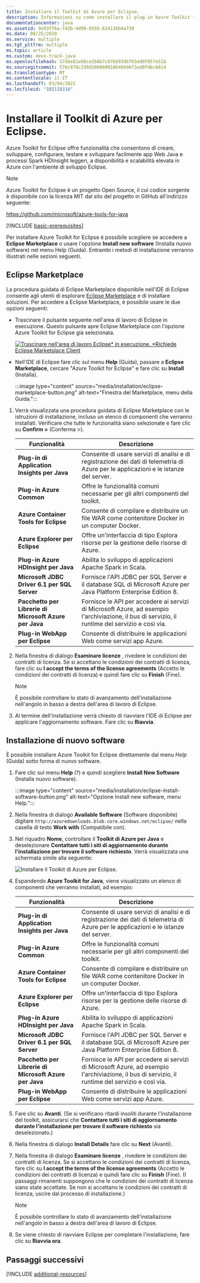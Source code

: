 ```yaml
---
title: Installare il Toolkit di Azure per Eclipse.
description: Informazioni su come installare il plug-in Azure Toolkit for Eclipse per creare e distribuire applicazioni cloud in Azure.
documentationcenter: java
ms.assetid: 9e93ff6a-f42b-4d99-b55b-624136b4a730
ms.date: 08/25/2020
ms.service: multiple
ms.tgt_pltfrm: multiple
ms.topic: article
ms.custom: devx-track-java
ms.openlocfilehash: 57dbe81eb0ce2b8b7c8766934b765dd0f057e51b
ms.sourcegitcommit: 576c878c338d286060010646b96f3ad0fdbcb814
ms.translationtype: MT
ms.contentlocale: it-IT
ms.lasthandoff: 03/04/2021
ms.locfileid: "102118316"
---
```

# <a name="installing-the-azure-toolkit-for-eclipse"></a>Installare il Toolkit di Azure per Eclipse.

Azure Toolkit for Eclipse offre funzionalità che consentono di creare, sviluppare, configurare, testare e sviluppare facilmente app Web Java e processi Spark HDInsight leggeri, a disponibilità e scalabilità elevata in Azure con l'ambiente di sviluppo Eclipse.

> [!NOTE] 
> 
> Azure Toolkit for Eclipse è un progetto Open Source, il cui codice sorgente è disponibile con la licenza MIT dal sito del progetto in GitHub all'indirizzo seguente: 
> 
> <https://github.com/microsoft/azure-tools-for-java> 
> 

[!INCLUDE [basic-prerequisites](includes/basic-prerequisites.md)]

Per installare Azure Toolkit for Eclipse è possibile scegliere se accedere a **Eclipse Marketplace** o usare l'opzione **Install new software** (Installa nuovo software) nel menu Help (Guida). Entrambi i metodi di installazione verranno illustrati nelle sezioni seguenti.

## <a name="eclipse-marketplace"></a>Eclipse Marketplace

La procedura guidata di Eclipse Marketplace disponibile nell'IDE di Eclipse consente agli utenti di esplorare [Eclipse Marketplace](https://marketplace.eclipse.org/) e di installare soluzioni. Per accedere a Eclipse Marketplace, è possibile usare le due opzioni seguenti:

   * Trascinare il pulsante seguente nell'area di lavoro di Eclipse in esecuzione. Questo pulsante apre Eclipse Marketplace con l'opzione Azure Toolkit for Eclipse già selezionata.

      [![Trascinare nell'area di lavoro Eclipse* in esecuzione. *Richiede Eclipse Marketplace Client](https://marketplace.eclipse.org/sites/all/themes/solstice/public/images/marketplace/btn-install.png)](http://marketplace.eclipse.org/marketplace-client-intro?mpc_install=1919278 "Trascinare nell'area di lavoro Eclipse* in esecuzione. *Richiede Eclipse Marketplace Client")

   * Nell'IDE di Eclipse fare clic sul menu **Help** (Guida), passare a **Eclipse Marketplace**, cercare "Azure Toolkit for Eclipse" e fare clic su **Install** (Installa).

      :::image type="content" source="media/installation/eclipse-marketplace-button.png" alt-text="Finestra del Marketplace, menu della Guida."::: 

1. Verrà visualizzata una procedura guidata di Eclipse Marketplace con le istruzioni di installazione, incluso un elenco di componenti che verranno installati. Verificare che tutte le funzionalità siano selezionate e fare clic su **Confirm >** (Conferma >).

   | Funzionalità | Descrizione | 
   |---|---| 
   | **Plug-in di Application Insights per Java** | Consente di usare servizi di analisi e di registrazione dei dati di telemetria di Azure per le applicazioni e le istanze del server. | 
   | **Plug-in Azure Common** | Offre le funzionalità comuni necessarie per gli altri componenti del toolkit. | 
   | **Azure Container Tools for Eclipse** | Consente di compilare e distribuire un file WAR come contenitore Docker in un computer Docker. |
   | **Azure Explorer per Eclipse** | Offre un'interfaccia di tipo Esplora risorse per la gestione delle risorse di Azure. | 
   | **Plug-in Azure HDInsight per Java** | Abilita lo sviluppo di applicazioni Apache Spark in Scala. |
   | **Microsoft JDBC Driver 6.1 per SQL Server** | Fornisce l'API JDBC per SQL Server e il database SQL di Microsoft Azure per Java Platform Enterprise Edition 8. | 
   | **Pacchetto per Librerie di Microsoft Azure per Java** | Fornisce le API per accedere ai servizi di Microsoft Azure, ad esempio l'archiviazione, il bus di servizio, il runtime del servizio e così via. | 
   | **Plug-in WebApp per Eclipse** | Consente di distribuire le applicazioni Web come servizi app Azure. | 

1. Nella finestra di dialogo **Esaminare licenze** , rivedere le condizioni dei contratti di licenza. Se si accettano le condizioni dei contratti di licenza, fare clic su **I accept the terms of the license agreements** (Accetto le condizioni dei contratti di licenza) e quindi fare clic su **Finish** (Fine). 

   > [!NOTE]
   > È possibile controllare lo stato di avanzamento dell'installazione nell'angolo in basso a destra dell'area di lavoro di Eclipse.

4. Al termine dell'installazione verrà chiesto di riavviare l'IDE di Eclipse per applicare l'aggiornamento software. Fare clic su **Riavvia**.

## <a name="install-new-software"></a>Installazione di nuovo software

È possibile installare Azure Toolkit for Eclipse direttamente dal menu *Help* (Guida) sotto forma di nuovo software.

1. Fare clic sul menu **Help** (?) e quindi scegliere **Install New Software** (Installa nuovo software).

   :::image type="content" source="media/installation/eclipse-install-software-button.png" alt-text="Opzione Install new software, menu Help."::: 

1. Nella finestra di dialogo **Available Software** (Software disponibile) digitare `http://azuredownloads.blob.core.windows.net/eclipse/` nella casella di testo **Work with** (Compatibile con).

1. Nel riquadro **Nome**, controllare il **Toolkit di Azure per Java** e deselezionare **Contattare tutti i siti di aggiornamento durante l'installazione per trovare il software richiesto**. Verrà visualizzata una schermata simile alla seguente:

   ![Installare il Toolkit di Azure per Eclipse.][02]

1. Espandendo **Azure Toolkit for Java**, viene visualizzato un elenco di componenti che verranno installati, ad esempio:

   | Funzionalità | Descrizione | 
   |---|---| 
   | **Plug-in di Application Insights per Java** | Consente di usare servizi di analisi e di registrazione dei dati di telemetria di Azure per le applicazioni e le istanze del server. | 
   | **Plug-in Azure Common** | Offre le funzionalità comuni necessarie per gli altri componenti del toolkit. | 
   | **Azure Container Tools for Eclipse** | Consente di compilare e distribuire un file WAR come contenitore Docker in un computer Docker. |
   | **Azure Explorer per Eclipse** | Offre un'interfaccia di tipo Esplora risorse per la gestione delle risorse di Azure. | 
   | **Plug-in Azure HDInsight per Java** | Abilita lo sviluppo di applicazioni Apache Spark in Scala. |
   | **Microsoft JDBC Driver 6.1 per SQL Server** | Fornisce l'API JDBC per SQL Server e il database SQL di Microsoft Azure per Java Platform Enterprise Edition 8. | 
   | **Pacchetto per Librerie di Microsoft Azure per Java** | Fornisce le API per accedere ai servizi di Microsoft Azure, ad esempio l'archiviazione, il bus di servizio, il runtime del servizio e così via. | 
   | **Plug-in WebApp per Eclipse** | Consente di distribuire le applicazioni Web come servizi app Azure. | 

1. Fare clic su **Avanti**. (Se si verificano ritardi insoliti durante l'installazione del toolkit, assicurarsi che **Contattare tutti i siti di aggiornamento durante l'installazione per trovare il software richiesto** sia deselezionato.)

1. Nella finestra di dialogo **Install Details** fare clic su **Next** (Avanti).

1. Nella finestra di dialogo **Esaminare licenze** , rivedere le condizioni dei contratti di licenza. Se si accettano le condizioni dei contratti di licenza, fare clic su **I accept the terms of the license agreements** (Accetto le condizioni dei contratti di licenza) e quindi fare clic su **Finish** (Fine). (I passaggi rimanenti suppongono che le condizioni dei contratti di licenza siano state accettate. Se non si accettano le condizioni dei contratti di licenza, uscire dal processo di installazione.)

   > [!NOTE]
   > È possibile controllare lo stato di avanzamento dell'installazione nell'angolo in basso a destra dell'area di lavoro di Eclipse.

1. Se viene chiesto di riavviare Eclipse per completare l'installazione, fare clic su **Riavvia ora**.

## <a name="next-steps"></a>Passaggi successivi

[!INCLUDE [additional-resources](includes/additional-resources.md)]

<!-- URL List -->

<!-- Legacy MSDN URL = https://msdn.microsoft.com/library/azure/hh690946.aspx -->

<!-- IMG List -->
[02]: media/installation/eclipse-installation-02.png
